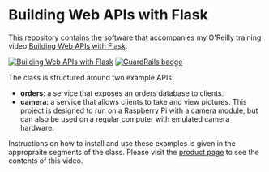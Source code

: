 Building Web APIs with Flask
============================

This repository contains the software that accompanies my O'Reilly training video [Building Web APIs with Flask](http://bit.ly/flaskapi).

[![Building Web APIs with Flask](http://img.youtube.com/vi/kO8zr-HO8GA/0.jpg)](http://bit.ly/flaskapi) [![GuardRails badge](https://badges.production.guardrails.io/shtakai/oreilly-flask-apis-video.svg)](https://www.guardrails.io)

The class is structured around two example APIs:

- **orders**: a service that exposes an orders database to clients.
- **camera**: a service that allows clients to take and view pictures. This project is designed to run on a Raspberry Pi with a camera module, but can also be used on a regular computer with emulated camera hardware.

Instructions on how to install and use these examples is given in the appropraite segments of the class. Please visit the [product page](http://bit.ly/flaskapi) to see the contents of this video.
